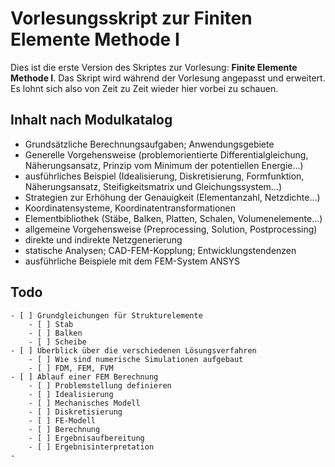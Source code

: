 # Vorlesungsskript zur Finiten Elemente Methode I

Dies ist die erste Version des Skriptes zur Vorlesung: **Finite Elemente Methode I**. Das Skript wird während der Vorlesung angepasst und erweitert. Es lohnt sich also von Zeit zu Zeit wieder hier vorbei zu schauen.  

## Inhalt nach Modulkatalog

- Grundsätzliche Berechnungsaufgaben; Anwendungsgebiete
- Generelle Vorgehensweise (problemorientierte Differentialgleichung,
Näherungsansatz, Prinzip vom Minimum der potentiellen Energie…)
- ausführliches Beispiel (Idealisierung, Diskretisierung, Formfunktion,
Näherungsansatz, Steifigkeitsmatrix und Gleichungssystem…)
- Strategien zur Erhöhung der Genauigkeit (Elementanzahl,
Netzdichte…)
- Koordinatensysteme, Koordinatentransformationen
- Elementbibliothek (Stäbe, Balken, Platten, Schalen,
Volumenelemente…)
- allgemeine Vorgehensweise (Preprocessing, Solution, Postprocessing)
- direkte und indirekte Netzgenerierung
- statische Analysen; CAD-FEM-Kopplung; Entwicklungstendenzen
- ausführliche Beispiele mit dem FEM-System ANSYS

## Todo
    - [ ] Grundgleichungen für Strukturelemente
        - [ ] Stab
        - [ ] Balken
        - [ ] Scheibe
    - [ ] Überblick über die verschiedenen Lösungsverfahren
        - [ ] Wie sind numerische Simulationen aufgebaut
        - [ ] FDM, FEM, FVM
    - [ ] Ablauf einer FEM Berechnung
        - [ ] Problemstellung definieren
        - [ ] Idealisierung
        - [ ] Mechanisches Modell
        - [ ] Diskretisierung
        - [ ] FE-Modell
        - [ ] Berechnung
        - [ ] Ergebnisaufbereitung
        - [ ] Ergebnisinterpretation
    - 



```{tableofcontents}
```
